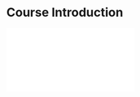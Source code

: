 # Course Introduction



<div class="wrapper">
<div class="h_iframe">
<iframe src="00_CourseIntroduction/00_CourseIntroduction.html" frameborder="0" align="center" allowfullscreen></iframe>
</div>
</div>
  
